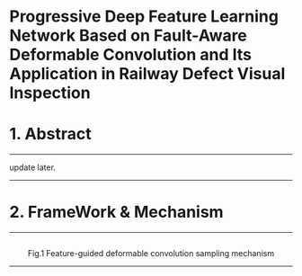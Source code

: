 # Progressive Deep Feature Learning Network Based on Fault-Aware Deformable Convolution and Its Application in Railway Defect Visual Inspection
# 1. Abstract
***
update later.
***
# 2. FrameWork & Mechanism
***
![]()
<p align="center">Fig.1 Feature-guided deformable convolution sampling mechanism</p>


***
